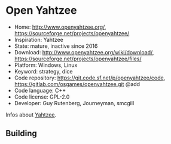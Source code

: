 # Open Yahtzee

- Home: http://www.openyahtzee.org/, https://sourceforge.net/projects/openyahtzee/
- Inspiration: Yahtzee
- State: mature, inactive since 2016
- Download: http://www.openyahtzee.org/wiki/download/, https://sourceforge.net/projects/openyahtzee/files/
- Platform: Windows, Linux
- Keyword: strategy, dice
- Code repository: https://git.code.sf.net/p/openyahtzee/code, https://gitlab.com/osgames/openyahtzee.git @add
- Code language: C++
- Code license: GPL-2.0
- Developer: Guy Rutenberg, Journeyman, smcgill

Infos about [Yahtzee](https://en.wikipedia.org/wiki/Yahtzee).

## Building
